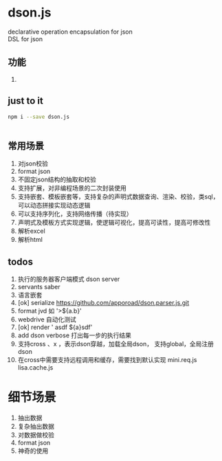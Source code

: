 # dson.js
declarative operation encapsulation for json  
DSL for json

## 功能
1. 

## just to it
```bash
npm i --save dson.js
```
```js


```

## 常用场景
1. 对json校验
2. format json
3. 不固定json结构的抽取和校验
4. 支持扩展，对非编程场景的二次封装使用
5. 支持嵌套、模板嵌套等，支持复杂的声明式数据查询、渲染、校验，类sql，可以动态拼接实现动态逻辑
6. 可以支持序列化，支持网络传播（待实现）
7. 声明式及模板方式实现逻辑，使逻辑可视化，提高可读性，提高可修改性
8. 解析excel
9. 解析html


## todos
1. 执行的服务器客户端模式 dson server
2. servants   saber
3. 语言嵌套
4. [ok] serialize https://github.com/apporoad/dson.parser.js.git
5. format jvd  如 '>${a.b}'
6. webdrive 自动化测试
7.  [ok]  render   ' asdf ${a}sdf'
8. add  dson  verbose   打出每一步的执行结果
9. 支持cross 、x ，表示dson穿越，加载全局dson， 支持global，全局注册dson
10. 在cross中需要支持远程调用和缓存，需要找到默认实现 mini.req.js lisa.cache.js


# 细节场景
1. 抽出数据
2. 复杂抽出数据
3. 对数据做校验
4. format json
5. 神奇的使用



